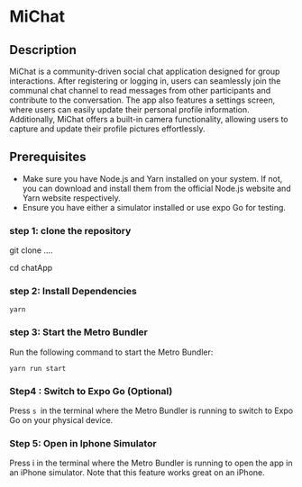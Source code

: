 # MiChat

## Description

MiChat is a community-driven social chat application designed for group interactions. After registering or logging in, users can seamlessly join the communal chat channel to read messages from other participants and contribute to the conversation. The app also features a settings screen, where users can easily update their personal profile information. Additionally, MiChat offers a built-in camera functionality, allowing users to capture and update their profile pictures effortlessly.

## Prerequisites

- Make sure you have Node.js and Yarn installed on your system. If not, you can download and install them from the official Node.js website and Yarn website respectively.
- Ensure you have either a simulator installed or use expo Go for testing.

### step 1: clone the repository

git clone ....

cd chatApp

### step 2: Install Dependencies

`yarn`

### step 3: Start the Metro Bundler

Run the following command to start the Metro Bundler:

`yarn run start`

### Step4 : Switch to Expo Go (Optional)

Press `s `in the terminal where the Metro Bundler is running to switch to Expo Go on your physical device.

### Step 5: Open in Iphone Simulator

Press i in the terminal where the Metro Bundler is running to open the app in an iPhone simulator. Note that this feature works great on an iPhone.
